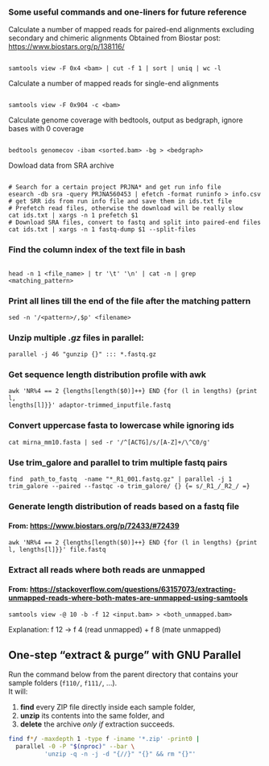 ### Some useful commands and one-liners for future reference

Calculate a number of mapped reads for paired-end alignments excluding secondary and chimeric alignments
Obtained from Biostar post: https://www.biostars.org/p/138116/

```

samtools view -F 0x4 <bam> | cut -f 1 | sort | uniq | wc -l

```

Calculate a number of mapped reads for single-end alignments

```

samtools view -F 0x904 -c <bam>

```

Calculate genome coverage with bedtools, output as bedgraph, ignore bases with 0 coverage

```

bedtools genomecov -ibam <sorted.bam> -bg > <bedgraph>

```

Dowload data from SRA archive

```

# Search for a certain project PRJNA* and get run info file
esearch -db sra -query PRJNA560453 | efetch -format runinfo > info.csv
# get SRR ids from run info file and save them in ids.txt file
# Prefetch read files, otherwise the download will be really slow
cat ids.txt | xargs -n 1 prefetch $1
# Download SRA files, convert to fastq and split into paired-end files
cat ids.txt | xargs -n 1 fastq-dump $1 --split-files

```

### Find the column index of the text file in bash

```

head -n 1 <file_name> | tr '\t' '\n' | cat -n | grep <matching_pattern>

```
### Print all lines till the end of the file after the matching pattern

```
sed -n '/<pattern>/,$p' <filename>
```
### Unzip multiple *.gz* files in parallel:

```
parallel -j 46 "gunzip {}" ::: *.fastq.gz
```
### Get sequence length distribution profile with awk
```
awk 'NR%4 == 2 {lengths[length($0)]++} END {for (l in lengths) {print l,
lengths[l]}}' adaptor-trimmed_inputfile.fastq
```

### Convert uppercase fasta to lowercase while ignoring ids

```
cat mirna_mm10.fasta | sed -r '/^[ACTG]/s/[A-Z]+/\^C0/g'
```
### Use trim_galore and parallel to trim multiple fastq pairs

```
find  path_to_fastq  -name "*_R1_001.fastq.gz" | parallel -j 1 trim_galore --paired --fastqc -o trim_galore/ {} {= s/_R1_/_R2_/ =}
```
### Generate length distribution of reads based on a fastq file
#### From: https://www.biostars.org/p/72433/#72439

```
awk 'NR%4 == 2 {lengths[length($0)]++} END {for (l in lengths) {print l, lengths[l]}}' file.fastq
```

### Extract all reads where both reads are unmapped
#### From: https://stackoverflow.com/questions/63157073/extracting-unmapped-reads-where-both-mates-are-unmapped-using-samtools
```
samtools view -@ 10 -b -f 12 <input.bam> > <both_unmapped.bam>

```
Explanation: f 12 -> f 4 (read unmapped) + f 8 (mate unmapped)

## One-step “extract&nbsp;&amp;&nbsp;purge” with GNU Parallel

Run the command below from the parent directory that contains your sample folders (`f110/`, `f111/`, …).  
It will:

1. **find** every ZIP file directly inside each sample folder,  
2. **unzip** its contents into the same folder, and  
3. **delete** the archive *only if* extraction succeeds.

```bash
find f*/ -maxdepth 1 -type f -iname '*.zip' -print0 |
  parallel -0 -P "$(nproc)" --bar \
          'unzip -q -n -j -d "{//}" "{}" && rm "{}"'


